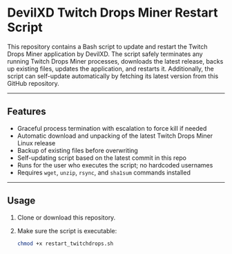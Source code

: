 # DevilXD Twitch Drops Miner Restart Script

This repository contains a Bash script to update and restart the Twitch Drops Miner application by DevilXD. The script safely terminates any running Twitch Drops Miner processes, downloads the latest release, backs up existing files, updates the application, and restarts it. Additionally, the script can self-update automatically by fetching its latest version from this GitHub repository.

---

## Features

- Graceful process termination with escalation to force kill if needed
- Automatic download and unpacking of the latest Twitch Drops Miner Linux release
- Backup of existing files before overwriting
- Self-updating script based on the latest commit in this repo
- Runs for the user who executes the script; no hardcoded usernames
- Requires `wget`, `unzip`, `rsync`, and `sha1sum` commands installed

---

## Usage

1. Clone or download this repository.

2. Make sure the script is executable:

   ```bash
   chmod +x restart_twitchdrops.sh
